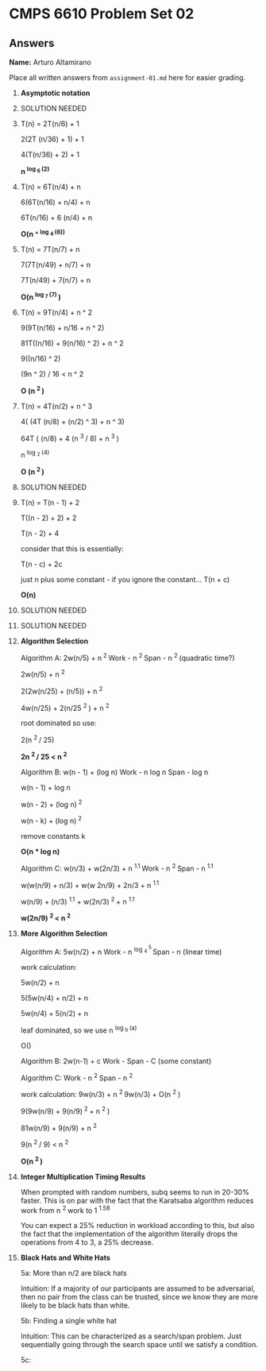   # CMPS 6610 Problem Set 02
## Answers

**Name:** Arturo Altamirano


Place all written answers from `assignment-01.md` here for easier grading.

1. **Asymptotic notation**
  1. SOLUTION NEEDED


  2. T(n) = 2T(n/6) + 1

     2(2T (n/36) + 1) + 1

     4(T(n/36) + 2) + 1

     **n <sup> log <sub> 6 </sub> (2)</sup>**


  3. T(n) = 6T(n/4) + n

     6(6T(n/16) + n/4) + n 

     6T(n/16) + 6 (n/4) + n

     **O(n ^ <sup> log <sub> 4 </sub> (6))</sup>**


  4. T(n) = 7T(n/7) + n

     7(7T(n/49) + n/7) + n

     7T(n/49) + 7(n/7) + n

     **O(n <sup> log <sub> 7 </sub> (7) </sup>)**


  5. T(n) = 9T(n/4) + n ^ 2

     9(9T(n/16) + n/16 + n ^ 2)

     81T((n/16) + 9(n/16) ^ 2) + n ^ 2

     9((n/16) ^ 2)

     (9n ^ 2) / 16 < n ^ 2

     **O (n <sup> 2 </sup>)** 
     

  6. T(n) = 4T(n/2) + n ^ 3

      4( (4T (n/8) + (n/2) ^ 3) + n ^ 3)

      64T ( (n/8) + 4 (n <sup> 3 </sup> / 8) + n <sup> 3 </sup>)

      n <sup> log <sub> 2 </sub> (4) </sup>

      **O (n <sup> 2 </sup>)**

  7. SOLUTION NEEDED

  8. T(n) = T(n - 1) + 2

      T((n - 2) + 2) + 2 

      T(n - 2) + 4

      consider that this is essentially: 

      T(n - c) + 2c

      just n plus some constant - if you ignore the constant...
      T(n + c)

      **O(n)**

  9. SOLUTION NEEDED

  10. SOLUTION NEEDED

2. **Algorithm Selection**

   Algorithm A: 2w(n/5) + n<sup> 2 </sup>
   Work - n <sup> 2 </sup>
   Span - n <sup> 2 </sup> (quadratic time?)

   2w(n/5) + n <sup> 2 </sup>

   2(2w(n/25) + (n/5)) + n <sup> 2 </sup>

   4w(n/25) + 2(n/25 <sup> 2 </sup>) + n <sup> 2 </sup>

   root dominated so use: 

   2(n <sup> 2 </sup> / 25)

   **2n <sup> 2 </sup> / 25 < n <sup> 2 </sup>**

   Algorithm B: w(n - 1) + (log n)
   Work - n log n
   Span - log n

   w(n - 1) + log n

   w(n - 2) + (log n)<sup> 2 </sup>

   w(n - k) + (log n)<sup> 2 </sup>

   remove constants k

   **O(n * log n)**

   Algorithm C: w(n/3) + w(2n/3) + n <sup> 1.1 </sup>
   Work - n <sup> 2 </sup>
   Span - n <sup> 1.1 </sup>

   w(w(n/9) + n/3) + w(w 2n/9) + 2n/3 + n <sup> 1.1 </sup>

   w(n/9) + (n/3) <sup>1.1</sup> + w(2n/3)<sup> 2 </sup> + n <sup>1.1 </sup>

   **w(2n/9) <sup> 2 </sup> < n <sup>2</sup>**


3. **More Algorithm Selection** 

   Algorithm A: 5w(n/2) + n
      Work - n <sup> log <sub> 4 </sub> <sup> 5 </sup> </sup>
      Span - n (linear time)

      work calculation: 

      5w(n/2) + n 

      5(5w(n/4) + n/2) + n

      5w(n/4) + 5(n/2) + n 

      leaf dominated, so we use n <sup> log <sub> b </sub> (a)

      O()

   Algorithm B: 2w(n-1) + c
      Work - 
      Span - C (some constant)

      
   
   Algorithm C:
      Work - n <sup> 2 </sup>
      Span - n <sup> 2 </sup>

      work calculation: 9w(n/3) + n <sup> 2 </sup>
      9w(n/3) + O(n <sup> 2 </sup>)

      9(9w(n/9) + 9(n/9)<sup> 2 </sup> + n <sup> 2 </sup>)

      81w(n/9) + 9(n/9) + n <sup> 2 </sup>

      9(n <sup> 2 </sup> / 9) < n <sup> 2 </sup>

      **O(n <sup> 2 </sup>)**

4. **Integer Multiplication Timing Results**

   When prompted with random numbers, subq seems to run in 20-30% faster. This is on par with the fact that the Karatsaba algorithm reduces work from n <sup> 2 </sup> work to 1 <sup> 1.58 </sup>

   You can expect a 25% reduction in workload according to this, but also the fact that the implementation of the algorithm literally drops the operations from 4 to 3, a 25% decrease.

5. **Black Hats and White Hats**

   5a: More than n/2 are black hats 

   Intuition: If a majority of our participants are assumed to be adversarial, then no pair from the class can be trusted, since we know they are more likely to be black hats than white. 

   5b: Finding a single white hat 

   Intuition: This can be characterized as a search/span problem. Just sequentially going through the search space until we satisfy a condition.

   5c: 
